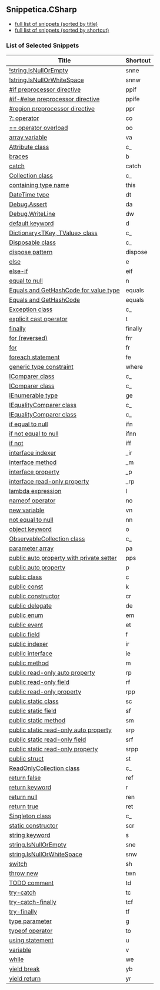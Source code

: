 ﻿## Snippetica.CSharp

* [full list of snippets (sorted by title)](SnippetsByTitle.md)
* [full list of snippets (sorted by shortcut)](SnippetsByShortcut.md)

### List of Selected Snippets

Title | Shortcut
----- | --------
[!string.IsNullOrEmpty](StringIsNotNullOrEmpty.snippet)|snne
[!string.IsNullOrWhiteSpace](StringIsNotNullOrWhiteSpace.snippet)|snnw
[#if preprocessor directive](PreprocessorDirectiveIf.snippet)|ppif
[#if-#else preprocessor directive](PreprocessorDirectiveIfElse.snippet)|ppife
[#region preprocessor directive](PreprocessorDirectiveRegion.snippet)|ppr
[?: operator](ConditionalOperator.snippet)|co
[== operator overload](OperatorOverloadEquality.snippet)|oo
[array variable](_AutoGenerated\ArrayOfTVariable.snippet)|va
[Attribute class](AttributeClass.snippet)|c_
[braces](Braces.snippet)|b
[catch](Catch.snippet)|catch
[Collection<T> class](CollectionOfTClass.snippet)|c_
[containing type name](ContainingTypeName.snippet)|this
[DateTime type](DateTimeType.snippet)|dt
[Debug.Assert](DebugAssert.snippet)|da
[Debug.WriteLine](DebugWriteLine.snippet)|dw
[default keyword](DefaultKeyword.snippet)|d
[Dictionary<TKey, TValue> class](DictionaryOfTKeyTValueClass.snippet)|c_
[Disposable class](DisposableClass.snippet)|c_
[dispose pattern](Dispose.snippet)|dispose
[else](Else.snippet)|e
[else-if](ElseIf.snippet)|eif
[equal to null](EqualToNull.snippet)|n
[Equals and GetHashCode for value type](EqualsAndGetHashCodeForValueType.snippet)|equals
[Equals and GetHashCode](EqualsAndGetHashCode.snippet)|equals
[Exception class](ExceptionClass.snippet)|c_
[explicit cast operator](ExplicitCastOperator.snippet)|t
[finally](Finally.snippet)|finally
[for (reversed)](ForReversed.snippet)|frr
[for](For.snippet)|fr
[foreach statement](Foreach.snippet)|fe
[generic type constraint](GenericTypeConstraint.snippet)|where
[IComparer class](IComparerClass.snippet)|c_
[IComparer<T> class](IComparerOfTClass.snippet)|c_
[IEnumerable<T> type](_AutoGenerated\IEnumerableOfTType.snippet)|ge
[IEqualityComparer class](IEqualityComparerClass.snippet)|c_
[IEqualityComparer<T> class](IEqualityComparerOfTClass.snippet)|c_
[if equal to null](IfEqualToNull.snippet)|ifn
[if not equal to null](IfNotEqualToNull.snippet)|ifnn
[if not](IfNot.snippet)|iff
[interface indexer](_AutoGenerated\InterfaceIndexer.snippet)|_ir
[interface method](_AutoGenerated\InterfaceMethod.snippet)|_m
[interface property](_AutoGenerated\InterfaceProperty.snippet)|_p
[interface read-only property](_AutoGenerated\InterfaceReadOnlyProperty.snippet)|_rp
[lambda expression](LambdaExpression.snippet)|l
[nameof operator](NameOfOperator.snippet)|no
[new variable](_AutoGenerated\NewVariable.snippet)|vn
[not equal to null](NotEqualToNull.snippet)|nn
[object keyword](ObjectKeyword.snippet)|o
[ObservableCollection<T> class](ObservableCollectionOfTClass.snippet)|c_
[parameter array ](_AutoGenerated\ParameterArray.snippet)|pa
[public auto property with private setter](_AutoGenerated\PublicAutoPropertyWithPrivateSet.snippet)|pps
[public auto property](_AutoGenerated\PublicAutoProperty.snippet)|p
[public class](_AutoGenerated\PublicClass.snippet)|c
[public const](_AutoGenerated\PublicConst.snippet)|k
[public constructor](_AutoGenerated\PublicConstructor.snippet)|cr
[public delegate](_AutoGenerated\PublicDelegate.snippet)|de
[public enum](_AutoGenerated\PublicEnum.snippet)|em
[public event](_AutoGenerated\PublicEvent.snippet)|et
[public field](_AutoGenerated\PublicField.snippet)|f
[public indexer](_AutoGenerated\PublicIndexer.snippet)|ir
[public interface](_AutoGenerated\PublicInterface.snippet)|ie
[public method](_AutoGenerated\PublicMethod.snippet)|m
[public read-only auto property](_AutoGenerated\PublicReadOnlyAutoProperty.snippet)|rp
[public read-only field](_AutoGenerated\PublicReadOnlyField.snippet)|rf
[public read-only property](_AutoGenerated\PublicReadOnlyProperty.snippet)|rpp
[public static class](_AutoGenerated\PublicStaticClass.snippet)|sc
[public static field](_AutoGenerated\PublicStaticField.snippet)|sf
[public static method](_AutoGenerated\PublicStaticMethod.snippet)|sm
[public static read-only auto property](_AutoGenerated\PublicStaticReadOnlyAutoProperty.snippet)|srp
[public static read-only field](_AutoGenerated\PublicStaticReadOnlyField.snippet)|srf
[public static read-only property](_AutoGenerated\PublicStaticReadOnlyProperty.snippet)|srpp
[public struct](_AutoGenerated\PublicStruct.snippet)|st
[ReadOnlyCollection<T> class](ReadOnlyCollectionOfTClass.snippet)|c_
[return false](ReturnFalse.snippet)|ref
[return keyword](ReturnKeyword.snippet)|r
[return null](ReturnNull.snippet)|ren
[return true](ReturnTrue.snippet)|ret
[Singleton class](SingletonClass.snippet)|c_
[static constructor](StaticConstructor.snippet)|scr
[string keyword](StringKeyword.snippet)|s
[string.IsNullOrEmpty](StringIsNullOrEmpty.snippet)|sne
[string.IsNullOrWhiteSpace](StringIsNullOrWhiteSpace.snippet)|snw
[switch](Switch.snippet)|sh
[throw new](ThrowNew.snippet)|twn
[TODO comment](TodoComment.snippet)|td
[try-catch](TryCatch.snippet)|tc
[try-catch-finally](TryCatchFinally.snippet)|tcf
[try-finally](TryFinally.snippet)|tf
[type parameter](_AutoGenerated\TypeParameter.snippet)|g
[typeof operator](TypeOfOperator.snippet)|to
[using statement](Using.snippet)|u
[variable](_AutoGenerated\Variable.snippet)|v
[while](While.snippet)|we
[yield break](YieldBreak.snippet)|yb
[yield return](YieldReturn.snippet)|yr
